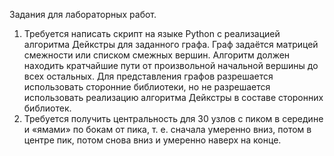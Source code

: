 Задания для лабораторных работ.
1. Требуется написать скрипт на языке Python с реализацией алгоритма Дейкстры для заданного графа. Граф задаётся матрицей смежности или списком смежных вершин. Алгоритм должен находить кратчайшие пути от произвольной начальной вершины до всех остальных. Для представления графов разрешается использовать сторонние библиотеки, но не разрешается использовать реализацию алгоритма Дейкстры в составе сторонних библиотек.
2. Требуется получить центральность для 30 узлов с пиком в середине и «ямами» по бокам от пика, т. е. сначала умеренно вниз, потом в центре пик, потом снова вниз и умеренно наверх на конце.
